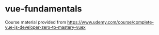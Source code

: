 # vue-fundamentals
Course material provided from https://www.udemy.com/course/complete-vue-js-developer-zero-to-mastery-vuex
